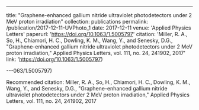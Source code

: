 ---
title: "Graphene-enhanced gallium nitride ultraviolet photodetectors under 2 MeV proton irradiation"
collection: publications
permalink: /publication/2017-12-11-UVPhoto_1
date: 2017-12-11
venue: 'Applied Physics Letters'
paperurl: 'https://doi.org/10.1063/1.5005797'
citation: 'Miller, R. A., So, H., Chiamori, H. C., Dowling, K. M., Wang, Y., and Senesky, D.G., &quot;Graphene-enhanced gallium nitride ultraviolet photodetectors under 2 MeV proton irradiation,&quot; Applied Physics Letters, vol. 111, no. 24, 241902, 2017'
link: 'https://doi.org/10.1063/1.5005797)

---063/1.5005797)

Recommended citation: Miller, R. A., So, H., Chiamori, H. C., Dowling, K. M., Wang, Y., and Senesky, D.G., "Graphene-enhanced gallium nitride ultraviolet photodetectors under 2 MeV proton irradiation," Applied Physics Letters, vol. 111, no. 24, 241902, 2017